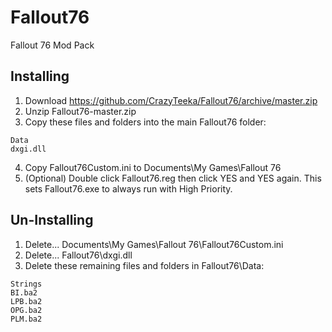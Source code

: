 # Fallout76
Fallout 76 Mod Pack

## Installing
1. Download https://github.com/CrazyTeeka/Fallout76/archive/master.zip
2. Unzip Fallout76-master.zip
3. Copy these files and folders into the main Fallout76 folder:
```
Data
dxgi.dll
```
4. Copy Fallout76Custom.ini to Documents\My Games\Fallout 76
5. (Optional) Double click Fallout76.reg then click YES and YES again. This sets Fallout76.exe to always run with High Priority.

## Un-Installing
1. Delete... Documents\My Games\Fallout 76\Fallout76Custom.ini
2. Delete... Fallout76\dxgi.dll
3. Delete these remaining files and folders in Fallout76\Data:
```
Strings
BI.ba2
LPB.ba2
OPG.ba2
PLM.ba2
```
